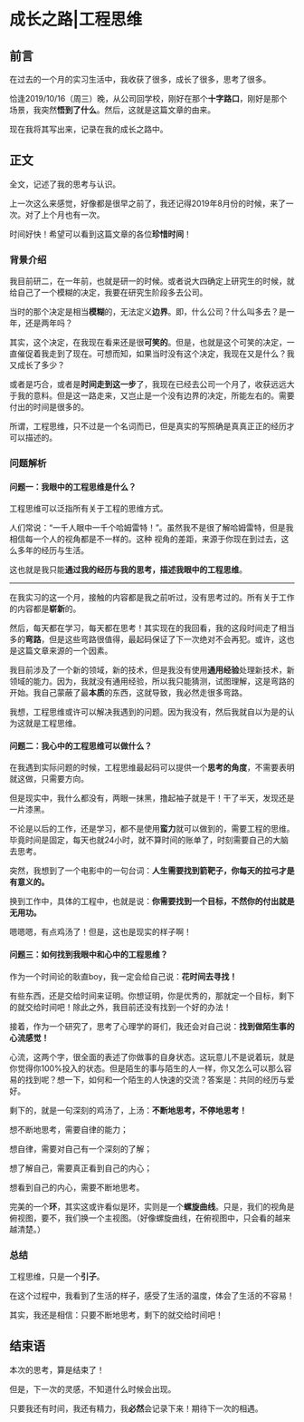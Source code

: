 

# 成长之路|工程思维

## 前言

在过去的一个月的实习生活中，我收获了很多，成长了很多，思考了很多。

恰逢2019/10/16（周三）晚，从公司回学校，刚好在那个**十字路口**，刚好是那个场景，我突然**悟到了什么**。然后，这就是这篇文章的由来。

现在我将其写出来，记录在我的成长之路中。





## 正文

全文，记述了我的思考与认识。

上一次这么来感觉，好像都是很早之前了，我还记得2019年8月份的时候，来了一次。对了上个月也有一次。

时间好快！希望可以看到这篇文章的各位**珍惜时间**！





### 背景介绍

我目前研二，在一年前，也就是研一的时候。或者说大四确定上研究生的时候，就给自己了一个模糊的决定，我要在研究生阶段多去公司。

当时的那个决定是相当**模糊**的，无法定义**边界**。即，什么公司？什么叫多去？是一年，还是两年吗？

其实，这个决定，在我现在看来还是很**可笑的**。但是，也就是这个可笑的决定，一直催促着我走到了现在。可想而知，如果当时没有这个决定，我现在又是什么？我又成长了多少？

或者是巧合，或者是**时间走到这一步**了，我现在已经去公司一个月了，收获远远大于我的意料。但是这一路走来，又岂止是一个没有边界的决定，所能左右的。需要付出的时间是很多的。

所谓，工程思维，只不过是一个名词而已，但是真实的写照确是真真正正的经历才可以描述的。







### 问题解析

#### 问题一：我眼中的工程思维是什么？

工程思维可以泛指所有关于工程的思维方式。

人们常说：“一千人眼中一千个哈姆雷特！”。虽然我不是很了解哈姆雷特，但是我相信每一个人的视角都是不一样的。这种 视角的差距，来源于你现在到过去，这么多年的经历与生活。

这也就是我只能**通过我的经历与我的思考，描述我眼中的工程思维**。

----

在我实习的这一个月，接触的内容都是我之前听过，没有思考过的。所有关于工作的内容都是**崭新**的。

然后，每天都在学习，每天都在思考！其实现在的我回看，我的这段时间走了相当多的**弯路**，但是这些弯路很值得，最起码保证了下一次绝对不会再犯。或许，这也是这篇文章来源的一个因素。

我目前涉及了一个新的领域，新的技术，但是我没有使用**通用经验**处理新技术，新领域的能力。因为，我就没有通用经验，所以我只能猜测，试图理解，这是弯路的开始。我自己蒙蔽了最**本质**的东西，这就导致，我必然走很多弯路。

我想，工程思维或许可以解决我遇到的问题。因为我没有，然后我就自以为是的认为这就是工程思维。





#### 问题二：我心中的工程思维可以做什么？

在我遇到实际问题的时候，工程思维最起码可以提供一个**思考的角度**，不需要表明就这做，只需要方向。

但是现实中，我什么都没有，两眼一抹黑，撸起袖子就是干！干了半天，发现还是一片漆黑。

不论是以后的工作，还是学习，都不是使用**蛮力**就可以做到的，需要工程的思维。毕竟时间是固定，每天也就24小时，就不算时间的账单了，时刻需要自己的大脑去思考。

突然，我想到了一个电影中的一句台词：**人生需要找到箭靶子，你每天的拉弓才是有意义的。**

换到工作中，具体的工程中，也就是说：**你需要找到一个目标，不然你的付出就是无用功。**

嗯嗯嗯，有点鸡汤了！但是，这也是现实的样子啊！





#### 问题三：如何找到我眼中和心中的工程思维？

作为一个时间论的耿直boy，我一定会给自己说：**花时间去寻找！**

有些东西，还是交给时间来证明。你想证明，你是优秀的，那就定一个目标，剩下的就交给时间吧！除此之外，我目前还没有找到一个好的办法！

接着，作为一个研究了，思考了心理学的哥们，我还会对自己说：**找到做陌生事的心流感觉！**

心流，这两个字，很全面的表述了你做事的自身状态。这玩意儿不是说着玩，就是你觉得你100%投入的状态。但是陌生的事与陌生的人一样，你又怎么可以那么容易的找到呢？想一下，如何和一个陌生的人快速的交流？答案是：共同的经历与爱好。

剩下的，就是一句深刻的鸡汤了，上汤：**不断地思考，不停地思考！**

想不断地思考，需要自律的能力；

想自律，需要对自己有一个深刻的了解；

想了解自己，需要真正看到自己的内心；

想看到自己的内心，需要不断地思考。

完美的一个**环**，其实这或许看似是环，实则是一个**螺旋曲线**。只是，我们的视角是俯视图，要不，我们换一个主视图。（好像螺旋曲线，在俯视图中，只会看的越来越清楚。）













### 总结

工程思维，只是一个**引子**。

在这个过程中，我看到了生活的样子，感受了生活的温度，体会了生活的不容易！

其实，我还是相信：只要不断地思考，剩下的就交给时间吧！









## 结束语

本次的思考，算是结束了！

但是，下一次的灵感，不知道什么时候会出现。

只要我还有时间，我还有精力，我**必然**会记录下来！期待下一次的相遇。






























































































































































































